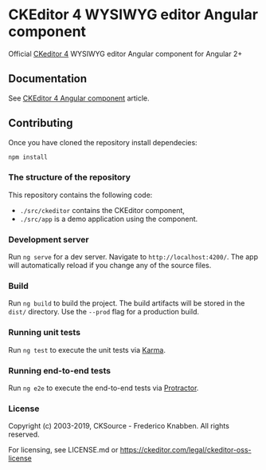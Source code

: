 # CKEditor 4 WYSIWYG editor Angular component

Official [CKeditor 4](https://ckeditor.com/ckeditor-4/) WYSIWYG editor Angular component for Angular 2+

## Documentation

See [CKEditor 4 Angular component](https://ckeditor.com/docs/ckeditor4/latest/guide/index.html) article.

## Contributing

Once you have cloned the repository install dependecies:

```bash
npm install
```

### The structure of the repository

This repository contains the following code:

* `./src/ckeditor` contains the CKEditor component,
* `./src/app` is a demo application using the component.

### Development server

Run `ng serve` for a dev server. Navigate to `http://localhost:4200/`. The app will automatically reload if you change any of the source files.

### Build

Run `ng build` to build the project. The build artifacts will be stored in the `dist/` directory. Use the `--prod` flag for a production build.

### Running unit tests

Run `ng test` to execute the unit tests via [Karma](https://karma-runner.github.io).

### Running end-to-end tests

Run `ng e2e` to execute the end-to-end tests via [Protractor](http://www.protractortest.org/).

### License
Copyright (c) 2003-2019, CKSource - Frederico Knabben. All rights reserved.

For licensing, see LICENSE.md or https://ckeditor.com/legal/ckeditor-oss-license
